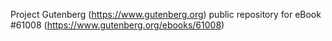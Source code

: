 Project Gutenberg (https://www.gutenberg.org) public repository for eBook #61008 (https://www.gutenberg.org/ebooks/61008)
